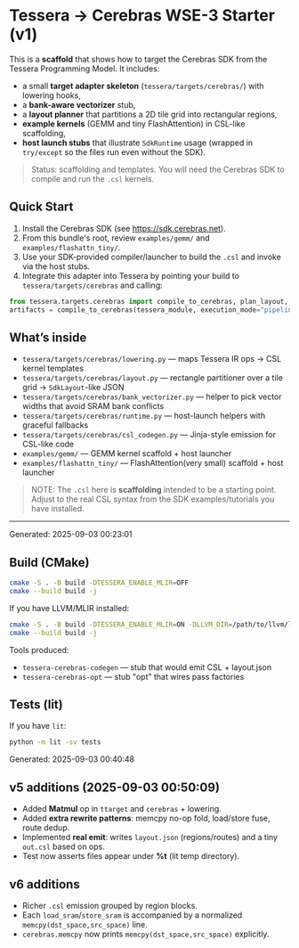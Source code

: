 # Tessera → Cerebras WSE-3 Starter (v1)

This is a **scaffold** that shows how to target the Cerebras SDK from the Tessera Programming Model.
It includes:
- a small **target adapter skeleton** (`tessera/targets/cerebras/`) with lowering hooks,
- a **bank-aware vectorizer** stub,
- a **layout planner** that partitions a 2D tile grid into rectangular regions,
- **example kernels** (GEMM and tiny FlashAttention) in CSL-like scaffolding,
- **host launch stubs** that illustrate `SdkRuntime` usage (wrapped in `try/except` so the files run even without the SDK).

> Status: scaffolding and templates. You will need the Cerebras SDK to compile and run the `.csl` kernels.

## Quick Start

1. Install the Cerebras SDK (see https://sdk.cerebras.net).
2. From this bundle's root, review `examples/gemm/` and `examples/flashattn_tiny/`.
3. Use your SDK-provided compiler/launcher to build the `.csl` and invoke via the host stubs.
4. Integrate this adapter into Tessera by pointing your build to `tessera/targets/cerebras` and calling:

```python
from tessera.targets.cerebras import compile_to_cerebras, plan_layout, emit_csl
artifacts = compile_to_cerebras(tessera_module, execution_mode="pipeline")  # or "weight_streaming"
```

## What’s inside

- `tessera/targets/cerebras/lowering.py` — maps Tessera IR ops → CSL kernel templates
- `tessera/targets/cerebras/layout.py` — rectangle partitioner over a tile grid → `SdkLayout`-like JSON
- `tessera/targets/cerebras/bank_vectorizer.py` — helper to pick vector widths that avoid SRAM bank conflicts
- `tessera/targets/cerebras/runtime.py` — host-launch helpers with graceful fallbacks
- `tessera/targets/cerebras/csl_codegen.py` — Jinja-style emission for CSL-like code
- `examples/gemm/` — GEMM kernel scaffold + host launcher
- `examples/flashattn_tiny/` — FlashAttention(very small) scaffold + host launcher

> NOTE: The `.csl` here is **scaffolding** intended to be a starting point. Adjust to the real CSL syntax from the SDK examples/tutorials you have installed.

---

Generated: 2025-09-03 00:23:01


## Build (CMake)

```bash
cmake -S . -B build -DTESSERA_ENABLE_MLIR=OFF
cmake --build build -j
```

If you have LLVM/MLIR installed:
```bash
cmake -S . -B build -DTESSERA_ENABLE_MLIR=ON -DLLVM_DIR=/path/to/llvm/lib/cmake/llvm -DMLIR_DIR=/path/to/llvm/lib/cmake/mlir
cmake --build build -j
```

Tools produced:
- `tessera-cerebras-codegen` — stub that would emit CSL + layout.json
- `tessera-cerebras-opt` — stub "opt" that wires pass factories

## Tests (lit)

If you have `lit`:
```bash
python -m lit -sv tests
```

Generated: 2025-09-03 00:40:48


## v5 additions (2025-09-03 00:50:09)
- Added **Matmul** op in `ttarget` and `cerebras` + lowering.
- Added **extra rewrite patterns**: memcpy no-op fold, load/store fuse, route dedup.
- Implemented **real emit**: writes `layout.json` (regions/routes) and a tiny `out.csl` based on ops.
- Test now asserts files appear under **%t** (lit temp directory).


## v6 additions
- Richer `.csl` emission grouped by region blocks.
- Each `load_sram`/`store_sram` is accompanied by a normalized `memcpy(dst_space,src_space)` line.
- `cerebras.memcpy` now prints `memcpy(dst_space,src_space)` explicitly.
